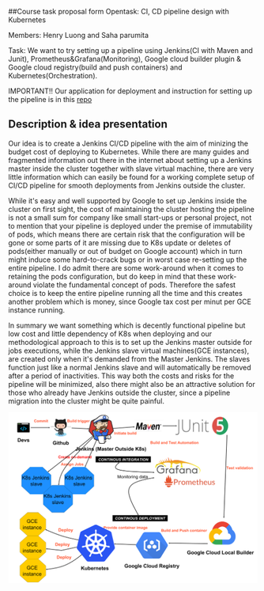 ##Course task proposal form
Opentask: CI, CD pipeline design with Kubernetes

Members: Henry Luong and Saha parumita

Task: We want to try setting up a pipeline using Jenkins(CI with Maven and Junit), Prometheus&Grafana(Monitoring), Google cloud builder plugin & Google cloud registry(build and push containers) and Kubernetes(Orchestration). 

IMPORTANT!! Our application for deployment and instruction for setting up the pipeline is in this [repo](https://github.com/Tailp/CI)  
## Description & idea presentation
Our idea is to create a Jenkins CI/CD pipeline with the aim of minizing the budget cost of deploying to Kubernetes. While there are many guides and fragmented information out there in the internet about setting up a Jenkins master inside the cluster together with slave virtual machine, there are very little information which can easily be found for a working complete setup of CI/CD pipeline for smooth deployments from Jenkins outside the cluster. 

While it's easy and well supported by Google to set up Jenkins inside the cluster on first sight, the cost of maintaining the cluster hosting the pipeline is not a small sum for company like small start-ups or personal project, not to mention that your pipeline is deployed under the premise of immutability of pods, which means there are certain risk that the configuration will be gone or some parts of it are missing due to K8s update or deletes of pods(either manually or out of budget on Google account) which in turn might induce some hard-to-crack bugs or in worst case re-setting up the entire pipeline. I do admit there are some work-around when it comes to retaining the pods configuration, but do keep in mind that these work-around violate the fundamental concept of pods. Therefore the safest choice is to keep the entire pipeline running all the time and this creates another problem which is money, since Google tax cost per minut per GCE instance running. 

In summary we want something which is decently functional pipeline but low cost and little dependency of K8s when deploying and our methodological approach to this is to set up the Jenkins master outside for jobs executions, while the Jenkins slave virtual machines(GCE instances), are created only when it's demanded from the Master Jenkins. The slaves function just like a normal Jenkins slave and will automatically be removed after a period of inactivities. This way both the costs and risks for the pipeline will be minimized, also there might also be an attractive solution for those who already have Jenkins outside the cluster, since a pipeline migration into the cluster might be quite painful.

![Pipeline](CI-CDdesign.png)


